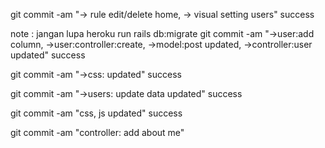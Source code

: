 git commit -am "-> rule edit/delete home, -> visual setting users"
success

note : jangan lupa heroku run rails db:migrate
git commit -am "->user:add column, ->user:controller:create, ->model:post updated, ->controller:user updated"
success

git commit -am "->css: updated"
success

git commit -am "->users: update data updated"
success

git commit -am "css, js updated"
success

git commit -am "controller: add about me"
